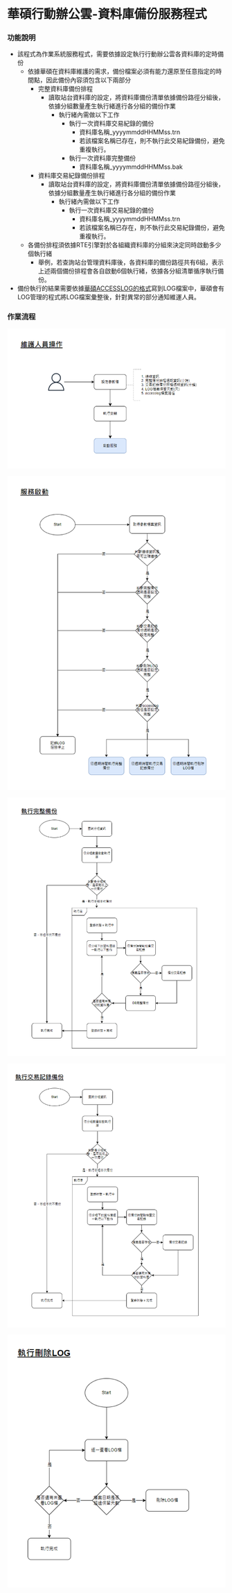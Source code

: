 # 華碩行動辦公雲-資料庫備份服務程式

### <div id="require">功能說明</div>
* 該程式為作業系統服務程式，需要依據設定執行行動辦公雲各資料庫的定時備份
    * 依據華碩在資料庫維護的需求，備份檔案必須有能力還原至任意指定的時間點，因此備份內容須包含以下兩部分
        * 完整資料庫備份排程
            * 讀取站台資料庫的設定，將資料庫備份清單依據備份路徑分組後，依據分組數量產生執行緒進行各分組的備份作業
                * 執行緒內需做以下工作
                    * 執行一次資料庫交易紀錄的備份
                        * 資料庫名稱_yyyymmddHHMMss.trn
                        * 若該檔案名稱已存在，則不執行此交易紀錄備份，避免重複執行。
                    * 執行一次資料庫完整備份
                        * 資料庫名稱_yyyymmddHHMMss.bak
        * 資料庫交易紀錄備份排程
            * 讀取站台資料庫的設定，將資料庫備份清單依據備份路徑分組後，依據分組數量產生執行緒進行各分組的備份作業
                * 執行緒內需做以下工作
                    * 執行一次資料庫交易紀錄的備份
                        * 資料庫名稱_yyyymmddHHMMss.trn
                        * 若該檔案名稱已存在，則不執行此交易紀錄備份，避免重複執行。
    * 各備份排程須依據RTE引擎對於各組織資料庫的分組來決定同時啟動多少個執行緒
        * 舉例，若查詢站台管理資料庫後，各資料庫的備份路徑共有6組，表示上述兩個備份排程會各自啟動6個執行緒，依據各分組清單循序執行備份。
* 備份執行的結果需要依據[華碩ACCESSLOG的格式](../../../../asus/RTE/README?id=accesslog)寫到LOG檔案中，華碩會有LOG管理的程式將LOG檔案彙整後，針對異常的部分通知維運人員。
### <div id="flow">作業流程</div>

![DBBackup_before]

![DBBackup_ServiceStart]

![DBBackup_Database]

![DBBackup_DatabaseLog]

![DBBackup_DeleteLog]

[資料庫備份服務-啟動服務]:attachment/資料庫備份服務-啟動服務.png "資料庫備份服務-啟動服務"
[資料庫備份服務-完整備份排程]:attachment/資料庫備份服務-完整備份排程.png "資料庫備份服務-完整備份排程"
[資料庫備份服務-交易紀錄檔備份排程]:attachment/資料庫備份服務-交易紀錄檔備份排程.png "資料庫備份服務-交易紀錄檔備份排程"
[DBBackup_before]:attachment/DBBackup_before.png "資料庫備份服務-維護人員設定"
[DBBackup_ServiceStart]:attachment/DBBackup_ServiceStart.png "資料庫備份服務-服務啟動"
[DBBackup_Database]:attachment/DBBackup_Database.png "資料庫備份服務-完整備份排程"
[DBBackup_DatabaseLog]:attachment/DBBackup_DatabaseLog.png "資料庫備份服務-交易紀錄檔備份排程"
[DBBackup_DeleteLog]:attachment/DBBackup_DeleteLog.png "資料庫備份服務-刪除log排程"